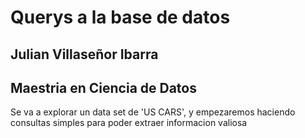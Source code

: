 # Querys a la base de datos
## Julian Villaseñor Ibarra
## Maestria en Ciencia de Datos
Se va a explorar un data set de 'US CARS', y empezaremos haciendo consultas simples para poder extraer informacion valiosa
